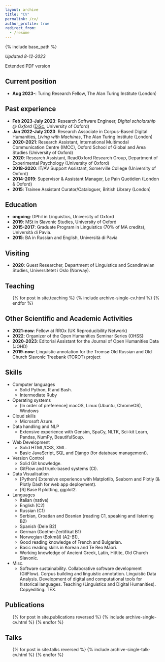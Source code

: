 ```yaml
---
layout: archive
title: "CV"
permalink: /cv/
author_profile: true
redirect_from:
  - /resume
---
```


{% include base_path %}

<p><i> Updated 8-12-2023</i></p>

<a href="/images/CV-Pedrazzini.pdf"><i class="fas fa-file-pdf"></i></a> Extended PDF version

## Current position
* **Aug 2023-**: Turing Research Fellow, The Alan Turing Institute (London)

## Past experience
* **Feb 2023-July 2023**: Research Software Engineer, *Digital scholarship @ Oxford* ([DiSc](https://digitalscholarship.web.ox.ac.uk/what-digital-scholarship-oxford), University of Oxford)
* **Jan 2022-July 2023**: Research Associate in Corpus-Based Digital Humanities, *Living with Machines*, The Alan Turing Institute (London)
* **2020-2021**: Research Assistant, International Multimodal Communication Centre (IMCC), Oxford School of Global and Area Studies (University of Oxford)
* **2020**: Research Assistant, ReadOxford Research Group, Department of Experimental Psychology (University of Oxford)
* **2018-2020**: IT/AV Support Assistant, Somerville College (University of Oxford)
* **2014-2019**: Supervisor & Assistant Manager, Le Pain Quotidien (London & Oxford)
* **2015**: Trainee Assistant Curator/Cataloguer, British Library (London)

## Education
* **ongoing**: DPhil in Linguistics, University of Oxford
* **2019**: MSt in Slavonic Studies, University of Oxford
* **2015-2017**: Graduate Program in Linguistics (70% of MA credits), Università di Pavia.
* **2015**: BA in Russian and English, Università di Pavia

## Visiting
* **2020**: Guest Researcher, Department of Linguistics and Scandinavian Studies, Universitetet i Oslo (Norway).


## Teaching
  <ul>{% for post in site.teaching %}
    {% include archive-single-cv.html %}
  {% endfor %}</ul>

## Other Scientific and Academic Activities
* **2021-now**: Fellow at RROx (UK Reproducibility Network) <a href="https://ox.ukrn.org/people/#NiloPedrazzini"><i class="fas fa-external-link-alt"></i></a>
* **2022**: Organizer of the Open Humanities Seminar Series (OHSS) <a href="https://openhumanitiesseminar.github.io"><i class="fas fa-external-link-alt"></i></a>
* **2020-2023**: Editorial Assistant for the Journal of Open Humanities Data (JOHD) <a href="https://openhumanitiesdata.metajnl.com"><i class="fas fa-external-link-alt"></i></a>
* **2019-now**: Linguistic annotation for the Tromsø Old Russian and Old Church Slavonic Treebank (TOROT) <a href="http://torottreebank.github.io"><i class="fas fa-external-link-alt"></i></a> project

## Skills
* Computer languages
  * Solid Python, R and Bash. 
  * Intermediate Ruby
* Operating systems
  * [In order of preference] macOS, Linux (Ubuntu, ChromeOS), Windows
* Cloud skills 
  * Microsoft Azure.
* Data handling and NLP
  * Extensive experience with Gensim, SpaCy, NLTK, Sci-kit Learn, Pandas, NumPy, BeautifulSoup.
* Web Development
  * Solid HTML/CSS, XML. 
  * Basic JavaScript, SQL and Django (for database management).
* Version Control
  * Solid Git knowledge. 
  * GitFlow and trunk-based systems (CI).
* Data Visualisation
  * [Python] Extensive experience with Matplotlib, Seaborn and Plotly (& Plotly Dash for web app deployment). 
  * [R] Base R plotting, ggplot2.
* Languages
  * Italian (native) 
  * English (C2)
  * Russian (C1)
  * Serbian, Croatian and Bosnian (reading C1, speaking and listening B2)
  * Spanish (Dele B2)
  * German (Goethe-Zertifikat B1)
  * Norwegian (Bokmål) (A2-B1). 
  * Good reading knowledge of French and Bulgarian. 
  * Basic reading skills in Korean and Te Reo Māori. 
  * Working knowledge of Ancient Greek, Latin, Hittite, Old Church Slavonic.
* Misc.
  * Software sustainability. Collaborative software development (GitFlow). Corpus building and linguistic annotation. Linguistic Data Analysis. Development of digital and computational tools for historical languages. Teaching (Linguistics and Digital Humanities). Copyediting. TEX.

## Publications
  <ul>{% for post in site.publications reversed %}
    {% include archive-single-cv.html %}
  {% endfor %}</ul>
  
## Talks
  <ul>{% for post in site.talks reversed %}
    {% include archive-single-talk-cv.html %}
  {% endfor %}</ul>